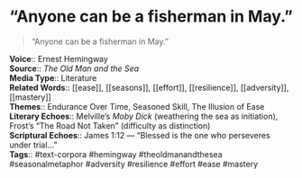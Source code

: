 # “Anyone can be a fisherman in May.”

> “Anyone can be a fisherman in May.”

**Voice**:: Ernest Hemingway  
**Source**:: *The Old Man and the Sea*  
**Media Type**:: Literature  
**Related Words**:: [[ease]], [[seasons]], [[effort]], [[resilience]], [[adversity]], [[mastery]]  
**Themes**:: Endurance Over Time, Seasoned Skill, The Illusion of Ease  
**Literary Echoes**:: Melville’s *Moby Dick* (weathering the sea as initiation), Frost’s “The Road Not Taken” (difficulty as distinction)  
**Scriptural Echoes**:: James 1:12 — “Blessed is the one who perseveres under trial...”  
**Tags**:: #text-corpora #hemingway #theoldmanandthesea #seasonalmetaphor #adversity #resilience #effort #ease #mastery